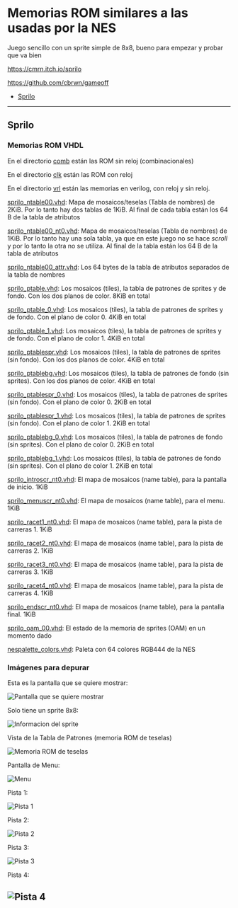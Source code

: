 # Memorias ROM similares a las usadas por la NES

Juego sencillo con un sprite simple de 8x8, bueno para empezar y probar que va bien

https://cmrn.itch.io/sprilo

https://github.com/cbrwn/gameoff


* [Sprilo](#Sprilo)

---

## Sprilo


### Memorias ROM VHDL

En el directorio [comb](vhd/comb) están las ROM sin reloj (combinacionales)

En el directorio [clk](vhd/clk) están las ROM con reloj

En el directorio [vrl](vrl) están las memorias en verilog, con reloj y sin reloj.

[sprilo_ntable00.vhd](vhd/clk/sprilo_ntable_00.vhd): Mapa de mosaicos/teselas (Tabla de nombres) de 2KiB. Por lo tanto hay dos tablas de 1KiB. Al final de cada tabla están los 64 B de la tabla de atributos

[sprilo_ntable00_nt0.vhd](vhd/clk/sprilo_ntable_00_nt0.vhd): Mapa de mosaicos/teselas (Tabla de nombres) de 1KiB. Por lo tanto hay una sola tabla, ya que en este juego no se hace _scroll_ y por lo tanto la otra no se utiliza. Al final de la tabla están los 64 B de la tabla de atributos


[sprilo_ntable00_attr.vhd](vhd/clk/sprilo_ntable_00_attr.vhd): Los 64 bytes de la tabla de atributos separados de la tabla de nombres

[sprilo_ptable.vhd](vhd/clk/sprilo_ptable.vhd): Los mosaicos (tiles), la tabla de patrones de sprites y de fondo. Con los dos planos de color. 8KiB en total

[sprilo_ptable_0.vhd](vhd/clk/sprilo_ptable_0.vhd): Los mosaicos (tiles), la tabla de patrones de sprites y de fondo. Con el plano de color 0. 4KiB en total

[sprilo_ptable_1.vhd](vhd/clk/sprilo_ptable_1.vhd): Los mosaicos (tiles), la tabla de patrones de sprites y de fondo. Con el plano de color 1. 4KiB en total

[sprilo_ptablespr.vhd](vhd/clk/sprilo_ptablespr.vhd): Los mosaicos (tiles), la tabla de patrones de sprites (sin fondo). Con los dos planos de color. 4KiB en total

[sprilo_ptablebg.vhd](vhd/clk/sprilo_ptablebg.vhd): Los mosaicos (tiles), la tabla de patrones de fondo (sin sprites). Con los dos planos de color. 4KiB en total

[sprilo_ptablespr_0.vhd](vhd/clk/sprilo_ptablespr_0.vhd): Los mosaicos (tiles), la tabla de patrones de sprites (sin fondo). Con el plano de color 0. 2KiB en total

[sprilo_ptablespr_1.vhd](vhd/clk/sprilo_ptablespr_1.vhd): Los mosaicos (tiles), la tabla de patrones de sprites (sin fondo). Con el plano de color 1. 2KiB en total

[sprilo_ptablebg_0.vhd](vhd/clk/sprilo_ptablebg_0.vhd): Los mosaicos (tiles), la tabla de patrones de fondo (sin sprites). Con el plano de color 0. 2KiB en total

[sprilo_ptablebg_1.vhd](vhd/clk/sprilo_ptablebg_1.vhd): Los mosaicos (tiles), la tabla de patrones de fondo (sin sprites). Con el plano de color 1. 2KiB en total


[sprilo_introscr_nt0.vhd](vhd/clk/sprilo_introscr_nt0cr_nt0.vhd): El mapa de mosaicos (name table), para la pantalla de inicio. 1KiB

[sprilo_menuscr_nt0.vhd](vhd/clk/sprilo_menuscr_nt0.vhd): El mapa de mosaicos (name table), para el menu. 1KiB

[sprilo_racet1_nt0.vhd](vhd/clk/sprilo_racet1_nt0.vhd): El mapa de mosaicos (name table), para la pista de carreras 1. 1KiB

[sprilo_racet2_nt0.vhd](vhd/clk/sprilo_racet2_nt0.vhd): El mapa de mosaicos (name table), para la pista de carreras 2. 1KiB

[sprilo_racet3_nt0.vhd](vhd/clk/sprilo_racet3_nt0.vhd): El mapa de mosaicos (name table), para la pista de carreras 3. 1KiB

[sprilo_racet4_nt0.vhd](vhd/clk/sprilo_racet4_nt0.vhd): El mapa de mosaicos (name table), para la pista de carreras 4. 1KiB


[sprilo_endscr_nt0.vhd](vhd/clk/sprilo_endscr_nt0.vhd): El mapa de mosaicos (name table), para la pantalla final. 1KiB

[sprilo_oam_00.vhd](vhd/clk/sprilo_oam_00.vhd): El estado de la memoria de sprites (OAM) en un momento dado

[nespalette_colors.vhd](../nespalette_colors.vhd): Paleta con 64 colores RGB444 de la NES

### Imágenes para depurar

Esta es la pantalla que se quiere mostrar:

![Pantalla que se quiere mostrar](sprilo_screen_00.png)

Solo tiene un sprite 8x8:

![Informacion del sprite](sprilo_sprite_info_00.png)

Vista de la Tabla de Patrones (memoria ROM de teselas)

![Memoria ROM de teselas](sprilo_pattern_view.png)


Pantalla de Menu:

![Menu](sprilo_menu.png)



Pista 1:

![Pista 1](sprilo_ntable_track1.png)


Pista 2:

![Pista 2](sprilo_ntable_track2.png)


Pista 3:

![Pista 3](sprilo_ntable_track3.png)


Pista 4:

![Pista 4](sprilo_ntable_track4.png)
---

